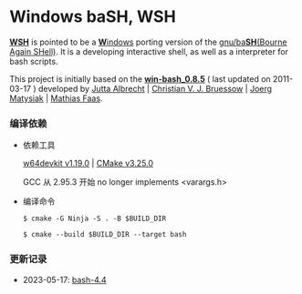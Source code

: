 # Windows baSH, WSH


__[WSH](https://github.com/wordworld/wsh)__
is pointed to be a
[**W**indows](https://gnuwin32.sourceforge.net/)
porting version of the
[gnu/ba**SH**(Bourne Again SHell)](https://github.com/gitGNU/gnu_bash).
It is a developing interactive shell,
as well as a interpreter for bash scripts.

This project is initially based on the
__[win-bash_0.8.5](https://sourceforge.net/projects/win-bash/)__
( last updated on 2011-03-17 )
developed by [Jutta Albrecht](https://sourceforge.net/u/bithexe/profile/)
| [Christian V. J. Bruessow](https://sourceforge.net/u/cvjb/profile/)
| [Joerg Matysiak](https://sourceforge.net/u/matysiak/profile/)
| [Mathias Faas](https://sourceforge.net/u/mfaascenit/profile/).

### 编译依赖

* 依赖工具

    [w64devkit v1.19.0](https://github.com/skeeto/w64devkit/releases/tag/v1.19.0)
    | [CMake v3.25.0](https://github.com/Kitware/CMake/releases/tag/v3.25.0)
    
    GCC 从 2.95.3 开始 no longer implements <varargs.h>

* 编译命令

    `$ cmake -G Ninja -S . -B $BUILD_DIR`

    `$ cmake --build $BUILD_DIR --target bash`

### 更新记录

* 2023-05-17:
[bash-4.4](https://github.com/gitGNU/gnu_bash/releases/tag/bash-4.4)
